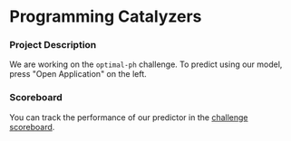 # Programming Catalyzers

### Project Description
We are working on the `optimal-ph` challenge.
To predict using our model, press "Open Application" on the left. 

### Scoreboard
You can track the performance of our predictor in the [challenge scoreboard](https://biolib.com/biohackathon/optimal-ph-scoreboard/).
